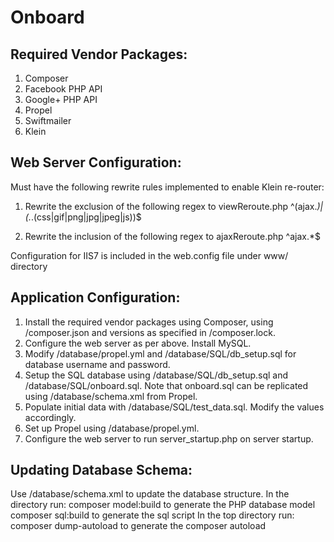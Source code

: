 Onboard
=======

Required Vendor Packages:
-------
1. Composer
2. Facebook PHP API
3. Google+ PHP API
4. Propel
5. Swiftmailer
6. Klein


Web Server Configuration:
-------

Must have the following rewrite rules implemented to enable Klein re-router:

  1. Rewrite the exclusion of the following regex to viewReroute.php
     ^(ajax.*)|(.*\.(css|gif|png|jpg|jpeg|js))$
     
  2. Rewrite the inclusion of the following regex to ajaxReroute.php
     ^ajax.*$
     
Configuration for IIS7 is included in the web.config file under www/ directory


Application Configuration:
-------

1. Install the required vendor packages using Composer, using 
   /composer.json and versions as specified in /composer.lock.
2. Configure the web server as per above. Install MySQL.
3. Modify /database/propel.yml and /database/SQL/db_setup.sql for database username and password.
4. Setup the SQL database using /database/SQL/db_setup.sql and /database/SQL/onboard.sql.
   Note that onboard.sql can be replicated using /database/schema.xml from Propel.
5. Populate initial data with /database/SQL/test_data.sql.
   Modify the values accordingly.
6. Set up Propel using /database/propel.yml.
7. Configure the web server to run server_startup.php on server startup.


Updating Database Schema:
-------

Use /database/schema.xml to update the database structure.
In the directory run:
  composer model:build      to generate the PHP database model
  composer sql:build        to generate the sql script
In the top directory run:
  composer dump-autoload    to generate the composer autoload